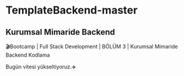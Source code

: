 # TemplateBackend-master

<h2>  Kurumsal Mimaride Backend </h2>

🎬Bootcamp | Full Stack Development | BÖLÜM 3 | Kurumsal Mimaride Backend Kodlama

Bugün vitesi yükseltiyoruz.✈️
